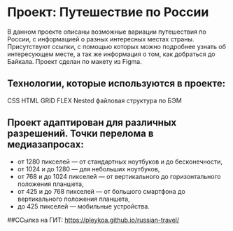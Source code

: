 # Проект: Путешествие по России
В данном проекте описаны возможные вариации путешествия по России, с информацией о разных интересных местах страны. Присутствуют ссылки, с помощью которых можно подробнее узнать об интересующем месте, а так же информация о том, как добраться до Байкала.
Проект сделан по макету из Figma.

## Технологии, которые используются в проекте:
CSS
HTML
GRID
FLEX
Nested файловая структура по БЭМ


## Проект адаптирован для различных разрешений. Точки перелома в медиазапросах:
* от 1280 пикселей — от стандартных ноутбуков и до бесконечности,
* от 1024 и до 1280 — для небольших ноутбуков,
* от 768 и до 1024 пикселей — от вертикального до горизонтального положения планшета,
* от 425 и до 768 пикселей — от большого смартфона до вертикального положения планшета,
* до 425 пикселей — мобильные устройства.

##ССылка на ГИТ: https://pleykoa.github.io/russian-travel/